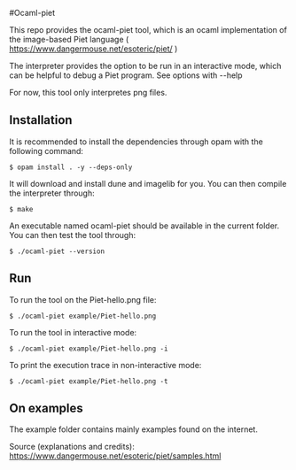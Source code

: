 #Ocaml-piet

This repo provides the ocaml-piet tool, which is an ocaml implementation
of the image-based Piet language ( https://www.dangermouse.net/esoteric/piet/ )

The interpreter provides the option to be run in an interactive mode, 
which can be helpful to debug a Piet program.
See options with --help

For now, this tool only interpretes png files.

## Installation
It is recommended to install the dependencies through opam with the following command:
```
$ opam install . -y --deps-only
```
It will download and install dune and imagelib for you.
You can then compile the interpreter through:
```
$ make
```

An executable named ocaml-piet should be available in the current folder.
You can then test the tool through:
```
$ ./ocaml-piet --version
```

## Run

To run the tool on the Piet-hello.png file:

```
$ ./ocaml-piet example/Piet-hello.png
```

To run the tool in interactive mode:
```
$ ./ocaml-piet example/Piet-hello.png -i
```

To print the execution trace in non-interactive mode:
```
$ ./ocaml-piet example/Piet-hello.png -t
```

## On examples
The example folder contains mainly examples found on the internet.

Source (explanations and credits):
https://www.dangermouse.net/esoteric/piet/samples.html

